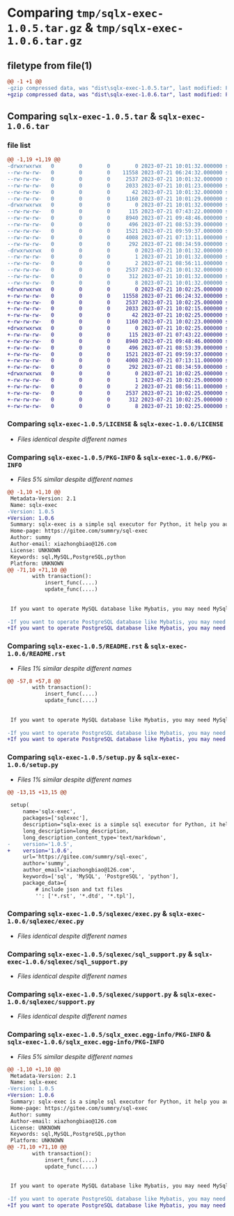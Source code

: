 # Comparing `tmp/sqlx-exec-1.0.5.tar.gz` & `tmp/sqlx-exec-1.0.6.tar.gz`

## filetype from file(1)

```diff
@@ -1 +1 @@
-gzip compressed data, was "dist\sqlx-exec-1.0.5.tar", last modified: Fri Jul 21 10:01:32 2023, max compression
+gzip compressed data, was "dist\sqlx-exec-1.0.6.tar", last modified: Fri Jul 21 10:02:25 2023, max compression
```

## Comparing `sqlx-exec-1.0.5.tar` & `sqlx-exec-1.0.6.tar`

### file list

```diff
@@ -1,19 +1,19 @@
-drwxrwxrwx   0        0        0        0 2023-07-21 10:01:32.000000 sqlx-exec-1.0.5/
--rw-rw-rw-   0        0        0    11558 2023-07-21 06:24:32.000000 sqlx-exec-1.0.5/LICENSE
--rw-rw-rw-   0        0        0     2537 2023-07-21 10:01:32.000000 sqlx-exec-1.0.5/PKG-INFO
--rw-rw-rw-   0        0        0     2033 2023-07-21 10:01:23.000000 sqlx-exec-1.0.5/README.rst
--rw-rw-rw-   0        0        0       42 2023-07-21 10:01:32.000000 sqlx-exec-1.0.5/setup.cfg
--rw-rw-rw-   0        0        0     1160 2023-07-21 10:01:29.000000 sqlx-exec-1.0.5/setup.py
-drwxrwxrwx   0        0        0        0 2023-07-21 10:01:32.000000 sqlx-exec-1.0.5/sqlexec/
--rw-rw-rw-   0        0        0      115 2023-07-21 07:43:22.000000 sqlx-exec-1.0.5/sqlexec/constant.py
--rw-rw-rw-   0        0        0     8940 2023-07-21 09:48:46.000000 sqlx-exec-1.0.5/sqlexec/exec.py
--rw-rw-rw-   0        0        0      496 2023-07-21 08:53:39.000000 sqlx-exec-1.0.5/sqlexec/log_support.py
--rw-rw-rw-   0        0        0     1521 2023-07-21 09:59:37.000000 sqlx-exec-1.0.5/sqlexec/sql_support.py
--rw-rw-rw-   0        0        0     4008 2023-07-21 07:13:11.000000 sqlx-exec-1.0.5/sqlexec/support.py
--rw-rw-rw-   0        0        0      292 2023-07-21 08:34:59.000000 sqlx-exec-1.0.5/sqlexec/__init__.py
-drwxrwxrwx   0        0        0        0 2023-07-21 10:01:32.000000 sqlx-exec-1.0.5/sqlx_exec.egg-info/
--rw-rw-rw-   0        0        0        1 2023-07-21 10:01:32.000000 sqlx-exec-1.0.5/sqlx_exec.egg-info/dependency_links.txt
--rw-rw-rw-   0        0        0        2 2023-07-21 08:56:11.000000 sqlx-exec-1.0.5/sqlx_exec.egg-info/not-zip-safe
--rw-rw-rw-   0        0        0     2537 2023-07-21 10:01:32.000000 sqlx-exec-1.0.5/sqlx_exec.egg-info/PKG-INFO
--rw-rw-rw-   0        0        0      312 2023-07-21 10:01:32.000000 sqlx-exec-1.0.5/sqlx_exec.egg-info/SOURCES.txt
--rw-rw-rw-   0        0        0        8 2023-07-21 10:01:32.000000 sqlx-exec-1.0.5/sqlx_exec.egg-info/top_level.txt
+drwxrwxrwx   0        0        0        0 2023-07-21 10:02:25.000000 sqlx-exec-1.0.6/
+-rw-rw-rw-   0        0        0    11558 2023-07-21 06:24:32.000000 sqlx-exec-1.0.6/LICENSE
+-rw-rw-rw-   0        0        0     2537 2023-07-21 10:02:25.000000 sqlx-exec-1.0.6/PKG-INFO
+-rw-rw-rw-   0        0        0     2033 2023-07-21 10:02:15.000000 sqlx-exec-1.0.6/README.rst
+-rw-rw-rw-   0        0        0       42 2023-07-21 10:02:25.000000 sqlx-exec-1.0.6/setup.cfg
+-rw-rw-rw-   0        0        0     1160 2023-07-21 10:02:23.000000 sqlx-exec-1.0.6/setup.py
+drwxrwxrwx   0        0        0        0 2023-07-21 10:02:25.000000 sqlx-exec-1.0.6/sqlexec/
+-rw-rw-rw-   0        0        0      115 2023-07-21 07:43:22.000000 sqlx-exec-1.0.6/sqlexec/constant.py
+-rw-rw-rw-   0        0        0     8940 2023-07-21 09:48:46.000000 sqlx-exec-1.0.6/sqlexec/exec.py
+-rw-rw-rw-   0        0        0      496 2023-07-21 08:53:39.000000 sqlx-exec-1.0.6/sqlexec/log_support.py
+-rw-rw-rw-   0        0        0     1521 2023-07-21 09:59:37.000000 sqlx-exec-1.0.6/sqlexec/sql_support.py
+-rw-rw-rw-   0        0        0     4008 2023-07-21 07:13:11.000000 sqlx-exec-1.0.6/sqlexec/support.py
+-rw-rw-rw-   0        0        0      292 2023-07-21 08:34:59.000000 sqlx-exec-1.0.6/sqlexec/__init__.py
+drwxrwxrwx   0        0        0        0 2023-07-21 10:02:25.000000 sqlx-exec-1.0.6/sqlx_exec.egg-info/
+-rw-rw-rw-   0        0        0        1 2023-07-21 10:02:25.000000 sqlx-exec-1.0.6/sqlx_exec.egg-info/dependency_links.txt
+-rw-rw-rw-   0        0        0        2 2023-07-21 08:56:11.000000 sqlx-exec-1.0.6/sqlx_exec.egg-info/not-zip-safe
+-rw-rw-rw-   0        0        0     2537 2023-07-21 10:02:25.000000 sqlx-exec-1.0.6/sqlx_exec.egg-info/PKG-INFO
+-rw-rw-rw-   0        0        0      312 2023-07-21 10:02:25.000000 sqlx-exec-1.0.6/sqlx_exec.egg-info/SOURCES.txt
+-rw-rw-rw-   0        0        0        8 2023-07-21 10:02:25.000000 sqlx-exec-1.0.6/sqlx_exec.egg-info/top_level.txt
```

### Comparing `sqlx-exec-1.0.5/LICENSE` & `sqlx-exec-1.0.6/LICENSE`

 * *Files identical despite different names*

### Comparing `sqlx-exec-1.0.5/PKG-INFO` & `sqlx-exec-1.0.6/PKG-INFO`

 * *Files 5% similar despite different names*

```diff
@@ -1,10 +1,10 @@
 Metadata-Version: 2.1
 Name: sqlx-exec
-Version: 1.0.5
+Version: 1.0.6
 Summary: sqlx-exec is a simple sql executor for Python, it help you auto mange database connection and transaction.
 Home-page: https://gitee.com/summry/sql-exec
 Author: summy
 Author-email: xiazhongbiao@126.com
 License: UNKNOWN
 Keywords: sql,MySQL,PostgreSQL,python
 Platform: UNKNOWN
@@ -71,10 +71,10 @@
        with transaction():
            insert_func(....)
            update_func(....)
 
 
 If you want to operate MySQL database like Mybatis, you may need MySqlx: https://pypi.org/project/mysqlx
 
-If you want to operate PostgreSQL database like Mybatis, you may need MySqlx: https://pypi.org/project/Pgsqlx
+If you want to operate PostgreSQL database like Mybatis, you may need PgSqlx: https://pypi.org/project/pgsqlx
```

### Comparing `sqlx-exec-1.0.5/README.rst` & `sqlx-exec-1.0.6/README.rst`

 * *Files 1% similar despite different names*

```diff
@@ -57,8 +57,8 @@
        with transaction():
            insert_func(....)
            update_func(....)
 
 
 If you want to operate MySQL database like Mybatis, you may need MySqlx: https://pypi.org/project/mysqlx
 
-If you want to operate PostgreSQL database like Mybatis, you may need MySqlx: https://pypi.org/project/Pgsqlx
+If you want to operate PostgreSQL database like Mybatis, you may need PgSqlx: https://pypi.org/project/pgsqlx
```

### Comparing `sqlx-exec-1.0.5/setup.py` & `sqlx-exec-1.0.6/setup.py`

 * *Files 1% similar despite different names*

```diff
@@ -13,15 +13,15 @@
 
 setup(
     name='sqlx-exec',
     packages=['sqlexec'],
     description="sqlx-exec is a simple sql executor for Python, it help you auto mange database connection and transaction.",
     long_description=long_description,
     long_description_content_type='text/markdown',
-    version='1.0.5',
+    version='1.0.6',
     url='https://gitee.com/summry/sql-exec',
     author='summy',
     author_email='xiazhongbiao@126.com',
     keywords=['sql', 'MySQL', 'PostgreSQL', 'python'],
     package_data={
         # include json and txt files
         '': ['*.rst', '*.dtd', '*.tpl'],
```

### Comparing `sqlx-exec-1.0.5/sqlexec/exec.py` & `sqlx-exec-1.0.6/sqlexec/exec.py`

 * *Files identical despite different names*

### Comparing `sqlx-exec-1.0.5/sqlexec/sql_support.py` & `sqlx-exec-1.0.6/sqlexec/sql_support.py`

 * *Files identical despite different names*

### Comparing `sqlx-exec-1.0.5/sqlexec/support.py` & `sqlx-exec-1.0.6/sqlexec/support.py`

 * *Files identical despite different names*

### Comparing `sqlx-exec-1.0.5/sqlx_exec.egg-info/PKG-INFO` & `sqlx-exec-1.0.6/sqlx_exec.egg-info/PKG-INFO`

 * *Files 5% similar despite different names*

```diff
@@ -1,10 +1,10 @@
 Metadata-Version: 2.1
 Name: sqlx-exec
-Version: 1.0.5
+Version: 1.0.6
 Summary: sqlx-exec is a simple sql executor for Python, it help you auto mange database connection and transaction.
 Home-page: https://gitee.com/summry/sql-exec
 Author: summy
 Author-email: xiazhongbiao@126.com
 License: UNKNOWN
 Keywords: sql,MySQL,PostgreSQL,python
 Platform: UNKNOWN
@@ -71,10 +71,10 @@
        with transaction():
            insert_func(....)
            update_func(....)
 
 
 If you want to operate MySQL database like Mybatis, you may need MySqlx: https://pypi.org/project/mysqlx
 
-If you want to operate PostgreSQL database like Mybatis, you may need MySqlx: https://pypi.org/project/Pgsqlx
+If you want to operate PostgreSQL database like Mybatis, you may need PgSqlx: https://pypi.org/project/pgsqlx
```

